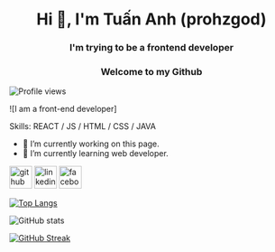 <h1 align="center">Hi 👋, I'm Tuấn Anh (prohzgod)</h1>
<h3 align="center">I'm trying to be a frontend developer</h3>
<h3 align="center">Welcome to my Github</h3>

![Profile views](https://gpvc.arturio.dev/PROHZGOD)

![I am a front-end developer]


Skills: REACT / JS / HTML / CSS / JAVA

- 🔭 I’m currently working on this page. 
- 🌱 I’m currently learning web developer. 


[<img src='https://cdn.jsdelivr.net/npm/simple-icons@3.0.1/icons/github.svg' alt='github' height='40'>](https://github.com/PROHZGOD)  [<img src='https://cdn.jsdelivr.net/npm/simple-icons@3.0.1/icons/linkedin.svg' alt='linkedin' height='40'>](https://www.linkedin.com/in/0912-tuan-anh/)  [<img src='https://cdn.jsdelivr.net/npm/simple-icons@3.0.1/icons/facebook.svg' alt='facebook' height='40'>](https://www.facebook.com/prohzgod)  

 [![Top Langs](https://github-readme-stats.vercel.app/api/top-langs/?username=PROHZGOD)](https://github.com/anuraghazra/github-readme-stats)

![GitHub stats](https://github-readme-stats.vercel.app/api?username=PROHZGOD&show_icons=true)  

[![GitHub Streak](https://github-readme-streak-stats.herokuapp.com?user=Prohzgod&hide_border=true&date_format=M%20j%5B%2C%20Y%5D)](https://git.io/streak-stats)

